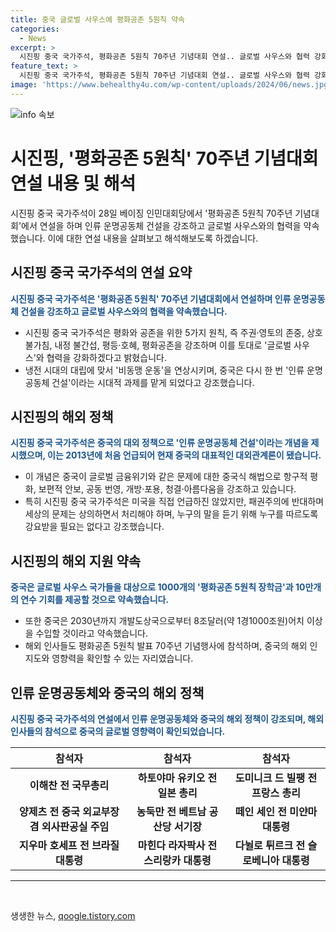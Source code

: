 ```yaml
---
title: 중국 글로벌 사우스에 평화공존 5원칙 약속
categories:
  - News
excerpt: >
  시진핑 중국 국가주석, 평화공존 5원칙 70주년 기념대회 연설.. 글로벌 사우스와 협력 강화  중국 국가주석 시진핑은 베이징에서 열린 평화공존 5원칙 70주년 기념대회에서 인류 운명공동체 건설을 강조하며, 글로벌 사우스와의 협력을 강화한다고 밝혔다. 냉전시대의 비동맹 운동과 비교하며, 5가지 원칙(주권·영토의 존중, 상호 불가침, 내정 불간섭, 평등·호혜, 평화공존)을 강조한 시 주석은 미국의 패권주의를 비판하고 글로벌 사우스 국가들에게 장학금과 연수 기회를 제공하는 계획을 발표했다. 해외 인사들 또한 참석하여 국제적인 주목을 받았다.
feature_text: >
  시진핑 중국 국가주석, 평화공존 5원칙 70주년 기념대회 연설.. 글로벌 사우스와 협력 강화  중국 국가주석 시진핑은 베이징에서 열린 평화공존 5원칙 70주년 기념대회에서 인류 운명공동체 건설을 강조하며, 글로벌 사우스와의 협력을 강화한다고 밝혔다. 냉전시대의 비동맹 운동과 비교하며, 5가지 원칙(주권·영토의 존중, 상호 불가침, 내정 불간섭, 평등·호혜, 평화공존)을 강조한 시 주석은 미국의 패권주의를 비판하고 글로벌 사우스 국가들에게 장학금과 연수 기회를 제공하는 계획을 발표했다. 해외 인사들 또한 참석하여 국제적인 주목을 받았다.
image: 'https://www.behealthy4u.com/wp-content/uploads/2024/06/news.jpg'
---
```


<p><img src="https://www.behealthy4u.com/wp-content/uploads/2024/06/news.jpg" alt="info 속보" /></p>

<h1>시진핑, '평화공존 5원칙' 70주년 기념대회 연설 내용 및 해석</h1>

<p data-ke-size="size16">시진핑 중국 국가주석이 28일 베이징 인민대회당에서 '평화공존 5원칙 70주년 기념대회'에서 연설을 하며 인류 운명공동체 건설을 강조하고 글로벌 사우스와의 협력을 약속했습니다. 이에 대한 연설 내용을 살펴보고 해석해보도록 하겠습니다.</p>

<h2>시진핑 중국 국가주석의 연설 요약</h2>

<p><b><span style="color: #1a5490;">시진핑 중국 국가주석은 '평화공존 5원칙' 70주년 기념대회에서 연설하며 인류 운명공동체 건설을 강조하고 글로벌 사우스와의 협력을 약속했습니다.</span></b></p>

<ul>
<li>시진핑 중국 국가주석은 평화와 공존을 위한 5가지 원칙, 즉 주권·영토의 존중, 상호 불가침, 내정 불간섭, 평등·호혜, 평화공존을 강조하며 이를 토대로 '글로벌 사우스'와 협력을 강화하겠다고 밝혔습니다.</li>
<li>냉전 시대의 대립에 맞서 '비동맹 운동'을 연상시키며, 중국은 다시 한 번 '인류 운명공동체 건설'이라는 시대적 과제를 맡게 되었다고 강조했습니다. </li>
</ul>

<h2>시진핑의 해외 정책</h2>

<p><b><span style="color: #1a5490;">시진핑 중국 국가주석은 중국의 대외 정책으로 '인류 운명공동체 건설'이라는 개념을 제시했으며, 이는 2013년에 처음 언급되어 현재 중국의 대표적인 대외관계론이 됐습니다.</span></b></p>

<ul>
<li>이 개념은 중국이 글로벌 금융위기와 같은 문제에 대한 중국식 해법으로 항구적 평화, 보편적 안보, 공동 번영, 개방·포용, 청결·아름다움을 강조하고 있습니다.</li>
<li>특히 시진핑 중국 국가주석은 미국을 직접 언급하진 않았지만, 패권주의에 반대하며 세상의 문제는 상의하면서 처리해야 하며, 누구의 말을 듣기 위해 누구를 따르도록 강요받을 필요는 없다고 강조했습니다.</li>
</ul>

<h2>시진핑의 해외 지원 약속</h2>

<p><b><span style="color: #1a5490;">중국은 글로벌 사우스 국가들을 대상으로 1000개의 '평화공존 5원칙 장학금'과 10만개의 연수 기회를 제공할 것으로 약속했습니다.</span></b></p>

<ul>
<li>또한 중국은 2030년까지 개발도상국으로부터 8조달러(약 1경1000조원)어치 이상을 수입할 것이라고 약속했습니다.</li>
<li>해외 인사들도 평화공존 5원칙 발표 70주년 기념행사에 참석하며, 중국의 해외 인지도와 영향력을 확인할 수 있는 자리였습니다.</li>
</ul>

<h2>인류 운명공동체와 중국의 해외 정책</h2>

<p><b><span style="color: #1a5490;">시진핑 중국 국가주석의 연설에서 인류 운명공동체와 중국의 해외 정책이 강조되며, 해외 인사들의 참석으로 중국의 글로벌 영향력이 확인되었습니다.</span></b></p>

<table>
<thead>
<tr>
<th>참석자</th>
<th>참석자</th>
<th>참석자</th>
</tr>
</thead>
<tbody>
<tr>
<td style="text-align: center; height: 17px;"><b>이해찬 전 국무총리</b></td>
<td style="text-align: center; height: 17px;"><b>하토야마 유키오 전 일본 총리</b></td>
<td style="text-align: center; height: 17px;"><b>도미니크 드 빌팽 전 프랑스 총리</b></td>
</tr>
<tr>
<td style="text-align: center; height: 17px;"><b>양제츠 전 중국 외교부장 겸 외사판공실 주임</b></td>
<td style="text-align: center; height: 17px;"><b>농둑만 전 베트남 공산당 서기장</b></td>
<td style="text-align: center; height: 17px;"><b>떼인 세인 전 미얀마 대통령</b></td>
</tr>
<tr>
<td style="text-align: center; height: 17px;"><b>지우마 호세프 전 브라질 대통령</b></td>
<td style="text-align: center; height: 17px;"><b>마힌다 라자팍사 전 스리랑카 대통령</b></td>
<td style="text-align: center; height: 17px;"><b>다뉠로 튀르크 전 슬로베니아 대통령</b></td>
</tr>
</tbody>
</table>

<hr>

<p data-ke-size="size16">&nbsp;</p>
생생한 뉴스, <a href="https://qoogle.tistory.com" rel="dofollow">qoogle.tistory.com</a>


